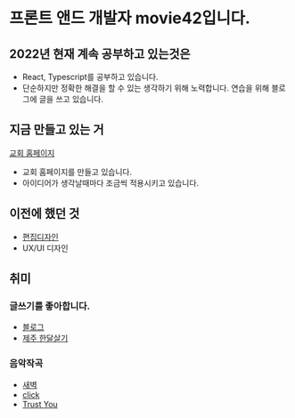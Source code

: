 # 프론트 앤드 개발자 movie42입니다. 

## 2022년 현재 계속 공부하고 있는것은
- React, Typescript를 공부하고 있습니다.
- 단순하지만 정확한 해결을 할 수 있는 생각하기 위해 노력합니다. 연습을 위해 블로그에 글을 쓰고 있습니다.

## 지금 만들고 있는 거
[교회 홈페이지](https://y-chung.com)
- 교회 홈페이지를 만들고 있습니다. 
- 아이디어가 생각날때마다 조금씩 적용시키고 있습니다.

## 이전에 했던 것
- [편집디자인](https://drive.google.com/file/d/1AP7PkPkzIJwt5Rha8zGn6bkGHUd24esM/view?usp=sharing)
- UX/UI 디자인

## 취미

### 글쓰기를 좋아합니다.
- [블로그](https://movie42.github.io)
- [제주 한달살기](https://post.naver.com/my/series/detail.naver?seriesNo=652652&memberNo=578262)

### 음악작곡
- [새벽](https://youtu.be/wvbJMo7S_AM)
- [click](https://www.youtube.com/watch?v=3lBz84R1EPg)
- [Trust You](https://www.youtube.com/watch?v=GuT3j5kiQJw)
